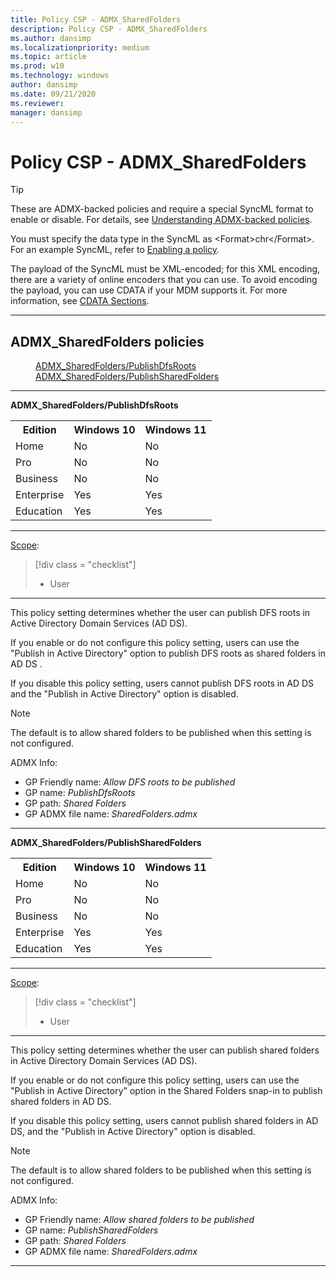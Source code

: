 ```yaml
---
title: Policy CSP - ADMX_SharedFolders
description: Policy CSP - ADMX_SharedFolders
ms.author: dansimp
ms.localizationpriority: medium
ms.topic: article
ms.prod: w10
ms.technology: windows
author: dansimp
ms.date: 09/21/2020
ms.reviewer: 
manager: dansimp
---
```


# Policy CSP - ADMX_SharedFolders
> [!TIP]
> These are ADMX-backed policies and require a special SyncML format to enable or disable. For details, see [Understanding ADMX-backed policies](./understanding-admx-backed-policies.md).
> 
> You must specify the data type in the SyncML as &lt;Format&gt;chr&lt;/Format&gt;. For an example SyncML, refer to [Enabling a policy](./understanding-admx-backed-policies.md#enabling-a-policy).
> 
> The payload of the SyncML must be XML-encoded; for this XML encoding, there are a variety of online encoders that you can use. To avoid encoding the payload, you can use CDATA if your MDM supports it. For more information, see [CDATA Sections](http://www.w3.org/TR/REC-xml/#sec-cdata-sect).

<hr/>

<!--Policies-->
## ADMX_SharedFolders policies  

<dl>
  <dd>
    <a href="#admx-sharedfolders-publishdfsroots">ADMX_SharedFolders/PublishDfsRoots</a>
  </dd>
  <dd>
    <a href="#admx-sharedfolders-publishsharedfolders">ADMX_SharedFolders/PublishSharedFolders</a>
  </dd>
</dl>

<hr/>

<!--Policy-->
<a href="" id="admx-sharedfolders-publishdfsroots"></a>**ADMX_SharedFolders/PublishDfsRoots**  

<!--SupportedSKUs-->
<table>
<tr>
    <th>Edition</th>
    <th>Windows 10</th>
    <th>Windows 11</th> 
</tr>
<tr>
    <td>Home</td>
    <td>No</td>
    <td>No</td>
</tr>
<tr>
    <td>Pro</td>
    <td>No</td>
    <td>No</td>
</tr>
<tr>
    <td>Business</td>
    <td>No</td>
    <td>No</td>
</tr>
<tr>
    <td>Enterprise</td>
    <td>Yes</td>
    <td>Yes</td>
</tr>
<tr>
    <td>Education</td>
    <td>Yes</td>
    <td>Yes</td>
</tr>
</table>

<!--/SupportedSKUs-->
<hr/>

<!--Scope-->
[Scope](./policy-configuration-service-provider.md#policy-scope):

> [!div class = "checklist"]
> * User

<hr/>

<!--/Scope-->
<!--Description-->
This policy setting determines whether the user can publish DFS roots in Active Directory Domain Services (AD DS).

If you enable or do not configure this policy setting, users can use the "Publish in Active Directory" option to publish DFS roots as shared folders in AD DS .

If you disable this policy setting, users cannot publish DFS roots in AD DS and the "Publish in Active Directory" option is disabled. 

> [!NOTE]
> The default is to allow shared folders to be published when this setting is not configured.

<!--/Description-->


<!--ADMXBacked-->
ADMX Info:  
-   GP Friendly name: *Allow DFS roots to be published*
-   GP name: *PublishDfsRoots*
-   GP path: *Shared Folders*
-   GP ADMX file name: *SharedFolders.admx*

<!--/ADMXBacked-->
<!--/Policy-->

<hr/>

<!--Policy-->
<a href="" id="admx-sharedfolders-publishsharedfolders"></a>**ADMX_SharedFolders/PublishSharedFolders**  

<!--SupportedSKUs-->
<table>
<tr>
    <th>Edition</th>
    <th>Windows 10</th>
    <th>Windows 11</th> 
</tr>
<tr>
    <td>Home</td>
    <td>No</td>
    <td>No</td>
</tr>
<tr>
    <td>Pro</td>
    <td>No</td>
    <td>No</td>
</tr>
<tr>
    <td>Business</td>
    <td>No</td>
    <td>No</td>
</tr>
<tr>
    <td>Enterprise</td>
    <td>Yes</td>
    <td>Yes</td>
</tr>
<tr>
    <td>Education</td>
    <td>Yes</td>
    <td>Yes</td>
</tr>
</table>

<!--/SupportedSKUs-->
<hr/>

<!--Scope-->
[Scope](./policy-configuration-service-provider.md#policy-scope):

> [!div class = "checklist"]
> * User

<hr/>

<!--/Scope-->
<!--Description-->
This policy setting determines whether the user can publish shared folders in Active Directory Domain Services (AD DS).

If you enable or do not configure this policy setting, users can use the "Publish in Active Directory" option in the Shared Folders snap-in to publish shared folders in AD DS.

If you disable this policy setting, users cannot publish shared folders in AD DS, and the "Publish in Active Directory" option is disabled. 

> [!NOTE]
> The default is to allow shared folders to be published when this setting is not configured.

<!--/Description-->


<!--ADMXBacked-->
ADMX Info:  
-   GP Friendly name: *Allow shared folders to be published*
-   GP name: *PublishSharedFolders*
-   GP path: *Shared Folders*
-   GP ADMX file name: *SharedFolders.admx*

<!--/ADMXBacked-->
<!--/Policy-->
<hr/>



<!--/Policies-->

